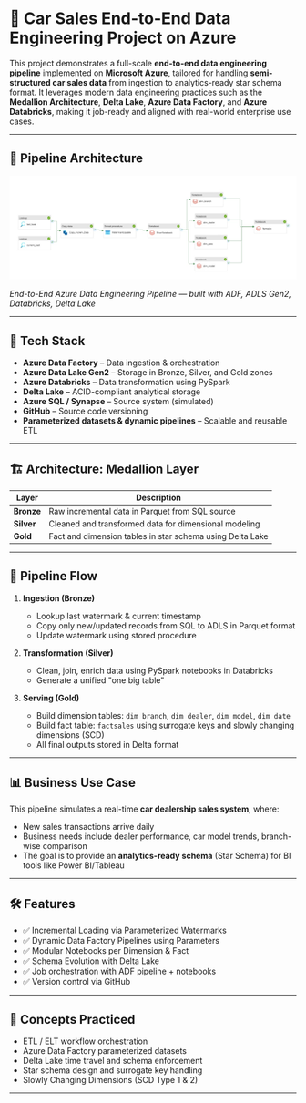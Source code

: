 # 🚗 Car Sales End-to-End Data Engineering Project on Azure

This project demonstrates a full-scale **end-to-end data engineering pipeline** implemented on **Microsoft Azure**, tailored for handling **semi-structured car sales data** from ingestion to analytics-ready star schema format. It leverages modern data engineering practices such as the **Medallion Architecture**, **Delta Lake**, **Azure Data Factory**, and **Azure Databricks**, making it job-ready and aligned with real-world enterprise use cases.

---

## 📸 Pipeline Architecture

![Pipeline Architecture](End_to_End_pipeline.jpg)

*End-to-End Azure Data Engineering Pipeline — built with ADF, ADLS Gen2, Databricks, Delta Lake*

---

## 🚀 Tech Stack

- **Azure Data Factory** – Data ingestion & orchestration  
- **Azure Data Lake Gen2** – Storage in Bronze, Silver, and Gold zones  
- **Azure Databricks** – Data transformation using PySpark  
- **Delta Lake** – ACID-compliant analytical storage  
- **Azure SQL / Synapse** – Source system (simulated)  
- **GitHub** – Source code versioning  
- **Parameterized datasets & dynamic pipelines** – Scalable and reusable ETL  

---

## 🏗️ Architecture: Medallion Layer

| Layer      | Description |
|------------|-------------|
| **Bronze** | Raw incremental data in Parquet from SQL source |
| **Silver** | Cleaned and transformed data for dimensional modeling |
| **Gold**   | Fact and dimension tables in star schema using Delta Lake |

---

## 📂 Pipeline Flow

1. **Ingestion (Bronze)**
   - Lookup last watermark & current timestamp
   - Copy only new/updated records from SQL to ADLS in Parquet format
   - Update watermark using stored procedure

2. **Transformation (Silver)**
   - Clean, join, enrich data using PySpark notebooks in Databricks
   - Generate a unified "one big table"

3. **Serving (Gold)**
   - Build dimension tables: `dim_branch`, `dim_dealer`, `dim_model`, `dim_date`
   - Build fact table: `factsales` using surrogate keys and slowly changing dimensions (SCD)
   - All final outputs stored in Delta format

---

## 📊 Business Use Case

This pipeline simulates a real-time **car dealership sales system**, where:
- New sales transactions arrive daily  
- Business needs include dealer performance, car model trends, branch-wise comparison  
- The goal is to provide an **analytics-ready schema** (Star Schema) for BI tools like Power BI/Tableau  

---

## 🛠️ Features

- ✅ Incremental Loading via Parameterized Watermarks  
- ✅ Dynamic Data Factory Pipelines using Parameters  
- ✅ Modular Notebooks per Dimension & Fact  
- ✅ Schema Evolution with Delta Lake  
- ✅ Job orchestration with ADF pipeline + notebooks  
- ✅ Version control via GitHub  

---

## 🧠 Concepts Practiced

- ETL / ELT workflow orchestration  
- Azure Data Factory parameterized datasets  
- Delta Lake time travel and schema enforcement  
- Star schema design and surrogate key handling  
- Slowly Changing Dimensions (SCD Type 1 & 2)  

---


